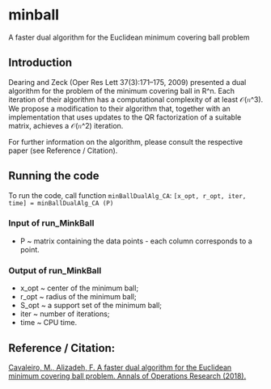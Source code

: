 # minball
A faster dual algorithm for the Euclidean minimum covering ball problem

## Introduction
Dearing and Zeck (Oper Res Lett 37(3):171–175, 2009) presented a dual algorithm for the problem of the minimum covering ball in R^n. Each iteration of their algorithm has a computational complexity of at least 𝒪(𝑛^3). We propose a modification to their algorithm that, together with an implementation that uses updates to the QR factorization of a suitable matrix, achieves a 𝒪(𝑛^2) iteration.

For further information on the algorithm, please consult the respective paper (see Reference / Citation).

## Running the code
To run the code, call function `minBallDualAlg_CA`:  `[x_opt, r_opt, iter, time] = minBallDualAlg_CA (P)`

### Input of run_MinkBall
- P ~ matrix containing the data points - each column corresponds to a point.

### Output of run_MinkBall
- x_opt ~ center of the minimum ball;
- r_opt ~ radius of the minimum ball;
- S_opt ~ a support set of the minimum ball;
- iter ~ number of iterations;
- time ~ CPU time.

## Reference / Citation:
[Cavaleiro, M., Alizadeh, F. A faster dual algorithm for the Euclidean minimum covering ball problem. Annals of Operations Research (2018).](https://link.springer.com/article/10.1007/s10479-018-3123-5)
